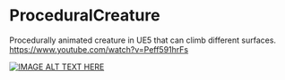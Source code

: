 # ProceduralCreature

Procedurally animated creature in UE5 that can climb different surfaces.
https://www.youtube.com/watch?v=Peff591hrFs

[![IMAGE ALT TEXT HERE](https://img.youtube.com/vi/Peff591hrFs/maxresdefault.jpg)](https://www.youtube.com/watch?v=Peff591hrFs)
